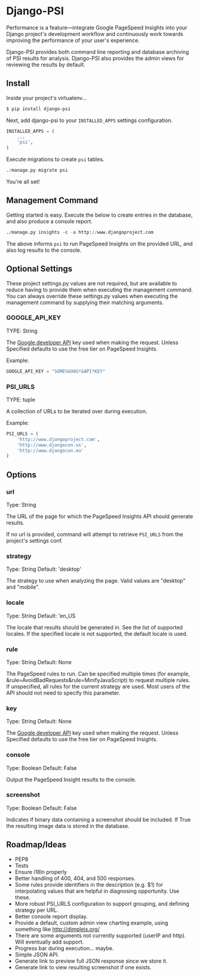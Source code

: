 
# Django-PSI

Performance is a feature&mdash;integrate Google PageSpeed Insights into your Django project's development workflow and continuously work towards improving the performance of your user's experience.

Django-PSI provides both command line reporting and database archiving of PSI results for analysis. Django-PSI also provides the admin views for reviewing the results by default.


## Install

Inside your project's virtualenv...

```bash
$ pip install django-psi
```

Next, add django-psi to your `INSTALLED_APPS` settings configuration.

```python
INSTALLED_APPS = (
	...
    'psi',
)
```

Execute migrations to create `psi` tables.

```python
./manage.py migrate psi
```

You're all set! 


## Management Command

Getting started is easy. Execute the below to create entries in the database, and also produce a console report.

```python
./manage.py insights -c -u http://www.djangoproject.com 
```

The above informs `psi` to run PageSpeed Insights on the provided URL, and also log results to the console.


## Optional Settings

These project settings.py values are not required, but are available to reduce having to provide them when executing the management command. You can always override these settings.py values when executing the management command by supplying their matching arguments.

### GOOGLE_API_KEY

TYPE: String

The [Google developer API](https://code.google.com/apis/console/) key used when making the request. Unless Specified defaults to use the free tier on PageSpeed Insights. 

Example:

```python
GOOGLE_API_KEY = "SOME%GOOG*&API*KEY"
````

### PSI_URLS

TYPE: tuple

A collection of URLs to be iterated over during execution.

Example:

```python
PSI_URLS = (
    'http://www.djangoproject.com',
    'http://www.djangocon.us',
    'http://www.djangocon.eu'
)
```


## Options


### url

Type: String

The URL of the page for which the PageSpeed Insights API should generate results.

If no url is provided, command will attempt to retrieve `PSI_URLS` from the project's settings conf.


### strategy

Type: String
Default: 'desktop'

The strategy to use when analyzing the page. Valid values are "desktop" and "mobile".


### locale

Type: String
Default: 'en_US

The locale that results should be generated in. See the list of supported locales. If the specified locale is not supported, the default locale is used.


### rule

Type: String
Default: None

The PageSpeed rules to run. Can be specified multiple times (for example, &rule=AvoidBadRequests&rule=MinifyJavaScript) to request multiple rules. If unspecified, all rules for the current strategy are used. Most users of the API should not need to specify this parameter.


### key

Type: String
Default: None

The [Google developer API](https://code.google.com/apis/console/) key used when making the request. Unless Specified defaults to use the free tier on PageSpeed Insights.


### console

Type: Boolean
Default: False

Output the PageSpeed Insight results to the console.


### screenshot

Type: Boolean
Default: False

Indicates if binary data containing a screenshot should be included. If True the resulting image data is stored in the database.


## Roadmap/Ideas

* PEP8
* Tests
* Ensure i18ln properly
* Better handling of 400, 404, and 500 responses.
* Some rules provide identifiers in the description (e.g. $1) for interpolating values that are helpful in diagnosing opportunity. Use these.
* More robust PSI_URLS configuration to support grouping, and defining strategy per URL.
* Better console report display. 
* Provide a default, custom admin view charting example, using something like http://dimplejs.org/
* There are some arguments not currently supported (userIP and http). Will eventually add support.
* Progress bar during execution... maybe.
* Simple JSON API.
* Generate link to preview full JSON response since we store it.
* Generate link to view resulting screenshot if one exists.







